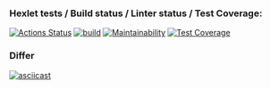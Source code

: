 ### Hexlet tests / Build status / Linter status / Test Coverage:
[![Actions Status](https://github.com/IvanVyargizov/java-project-lvl2/workflows/hexlet-check/badge.svg)](https://github.com/IvanVyargizov/java-project-lvl2/actions)
[![build](https://github.com/IvanVyargizov/java-project-lvl2/actions/workflows/build-check.yml/badge.svg)](https://github.com/IvanVyargizov/java-project-lvl2/actions/workflows/build-check.yml)
[![Maintainability](https://api.codeclimate.com/v1/badges/62c102feec5c6172b6b9/maintainability)](https://codeclimate.com/github/IvanVyargizov/java-project-lvl2/maintainability)
[![Test Coverage](https://api.codeclimate.com/v1/badges/62c102feec5c6172b6b9/test_coverage)](https://codeclimate.com/github/IvanVyargizov/java-project-lvl2/test_coverage)
### Differ
[![asciicast](https://asciinema.org/a/drYOtFJHhruJJqToARliajlWC.svg)](https://asciinema.org/a/drYOtFJHhruJJqToARliajlWC)
